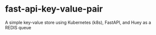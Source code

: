 # fast-api-key-value-pair
A simple key-value store using Kubernetes (k8s), FastAPI, and Huey as a REDIS queue
